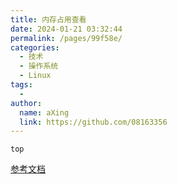 ```yaml
---
title: 内存占用查看
date: 2024-01-21 03:32:44
permalink: /pages/99f58e/
categories:
  - 技术
  - 操作系统
  - Linux
tags:
  - 
author: 
  name: aXing
  link: https://github.com/08163356
---
```

```
top
```

[参考文档](https://blog.csdn.net/u014311799/article/details/78775175)<!-- more -->
